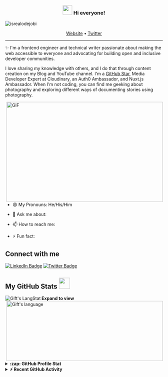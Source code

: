 <!-- Heading -->
<h3 align="center"><img src = "https://raw.githubusercontent.com/MartinHeinz/MartinHeinz/master/wave.gif" width = 30px> Hi everyone!</h3>

<!-- Profile Views -->

<p align="left"> <img src="https://komarev.com/ghpvc/?username=AlexHuryn&label=Profile%20views&color=0e75b6&style=flat" alt="isrealodejobi" />
</p>

<p align="center">
  <a href="#">Website</a> •
  <a href="#">Twitter</a>
</p>

 <!-- About section -->

---
✨ I'm a frontend engineer and technical writer passionate about making the web accessible to everyone and advocating for building open and inclusive developer communities. 

I love sharing my knowledge with others, and I do that through content creation on my Blog and YouTube channel. I'm a [GitHub Star](https://stars.github.com/profiles/lauragift21/), Media Developer Expert at Cloudinary, an Auth0 Ambassador, and Nuxt.js Ambassador. When I'm not coding, you can find me geeking about photography and exploring different ways of documenting stories using photography.


<!-- code gif-->
<img align="right" alt="GIF" src="https://media.giphy.com/media/13HgwGsXF0aiGY/giphy.gif" width="500" height="320" />

- 😄 My Pronouns: He/His/Him   

- 💬 Ask me about: 

- 📫 How to reach me: [](#)

- ⚡ Fun fact: 

<!-- About section: END -->


<!-- Conecct section -->

<h2>Connect with me </h3>
    <p>
        <a href="#"><img src="https://img.shields.io/badge/-Gift%20Egwuenu%20-blue?style=plastic&amp;labelColor=blue&amp;logo=LinkedIn&amp;link=#" alt="LinkedIn Badge"></a> 
       <a href="#"><img src="https://img.shields.io/badge/-Gift Egwuenu-informational?style=plastic&amp;labelColor=informational&amp;logo=Twitter&amp;link=https://twitter.com/Dev_180Memes" alt="Twitter Badge"></a>
   </p>

 <!-- Conecct section: END -->
 
  <!-- GitHub section -->

 ##  My GitHub Stats <img src = "https://i.pinimg.com/originals/65/c4/f4/65c4f452571be1261e9c623f7da488ac.gif" width = 35px> 
 
 <div>
   <img align="left" src="https://github-readme-streak-stats.herokuapp.com/?user=AlexHuryn" alt="Gift's LangStat" />
  <img align="right" src="https://github-readme-stats.vercel.app/api/top-langs?username=AlexHuryn&langs_count=10&show_icons=true&locale=en&layout=compact&theme=light" alt="Gift's language" height="192px"  width="500px"/>
</div>

**Expand to view**
<details>
  <summary><b>:zap: GitHub Profile Stat</b></summary>
  <img src="https://github-readme-stats.anuraghazra1.vercel.app/api?username=AlexHuryn&show_icons=true" />
</details>
<details>
  <summary><b>⚡ Recent GitHub Activity</b></summary>
  <br/>
   <a href="https://github.com/lauragift21/"><img alt="Gift' Activity Graph" src="https://activity-graph.herokuapp.com/graph?username=AlexHuryn&custom_title=Gift's%20Contribution%20Graph&theme=react-dark" /></a>
  <br/>
</details>

<!-- GitHub section: END -->

<!-- THE END -->
